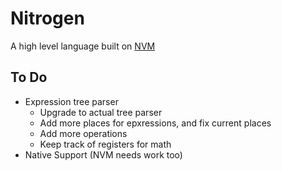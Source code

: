 # Nitrogen

A high level language built on [NVM](https://github.com/jonahisadev/nitrogen-vm)

## To Do

* Expression tree parser
	* Upgrade to actual tree parser
	* Add more places for epxressions, and fix current places
	* Add more operations
	* Keep track of registers for math
* Native Support (NVM needs work too)